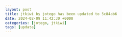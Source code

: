 ```yaml
---
layout: post
title: jtkiwi by jotego has been updated to 5c84ab6
date: 2024-02-09 11:42:30 +0000
categories: [jotego, jtkiwi]
tags: [update]
---
```



